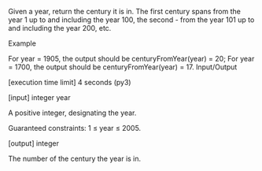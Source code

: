 Given a year, return the century it is in. The first century spans from the year 1 up to and including the year 100, the second - from the year 101 up to and including the year 200, etc.

Example

For year = 1905, the output should be
centuryFromYear(year) = 20;
For year = 1700, the output should be
centuryFromYear(year) = 17.
Input/Output

[execution time limit] 4 seconds (py3)

[input] integer year

A positive integer, designating the year.

Guaranteed constraints:
1 ≤ year ≤ 2005.

[output] integer

The number of the century the year is in.
